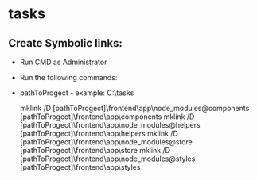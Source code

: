 # tasks


## Create Symbolic links:

- Run CMD as Administrator
- Run the following commands:
- pathToProgect - example: C:\tasks

    
    mklink /D [pathToProgect]\frontend\app\node_modules\@components [pathToProgect]\frontend\app\components
    mklink /D [pathToProgect]\frontend\app\node_modules\@helpers [pathToProgect]\frontend\app\helpers
    mklink /D [pathToProgect]\frontend\app\node_modules\@store [pathToProgect]\frontend\app\store
    mklink /D [pathToProgect]\frontend\app\node_modules\@styles [pathToProgect]\frontend\app\styles

